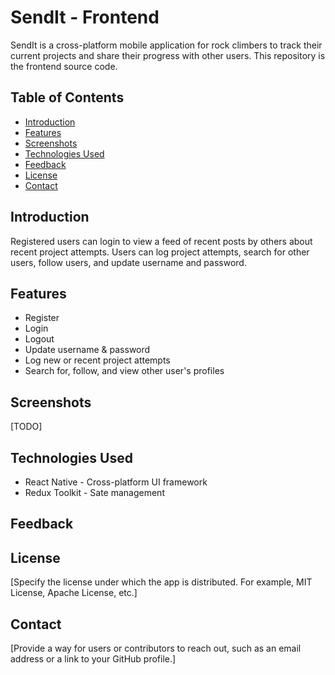 # SendIt - Frontend

SendIt is a cross-platform mobile application for rock climbers to track their current projects and share their progress with other users. This repository is the frontend source code. 

## Table of Contents

- [Introduction](#introduction)
- [Features](#features)
- [Screenshots](#screenshots)
- [Technologies Used](#technologies-used)
- [Feedback]()
- [License](#license)
- [Contact](#contact)

## Introduction

Registered users can login to view a feed of recent posts by others about recent project attempts. Users can log project attempts, search for other users, follow users, and update username and password. 

## Features

- Register 
- Login
- Logout
- Update username & password
- Log new or recent project attempts
- Search for, follow, and view other user's profiles


## Screenshots

[TODO]


## Technologies Used

- React Native - Cross-platform UI framework
- Redux Toolkit - Sate management

## Feedback


## License

[Specify the license under which the app is distributed. For example, MIT License, Apache License, etc.]

## Contact

[Provide a way for users or contributors to reach out, such as an email address or a link to your GitHub profile.]
